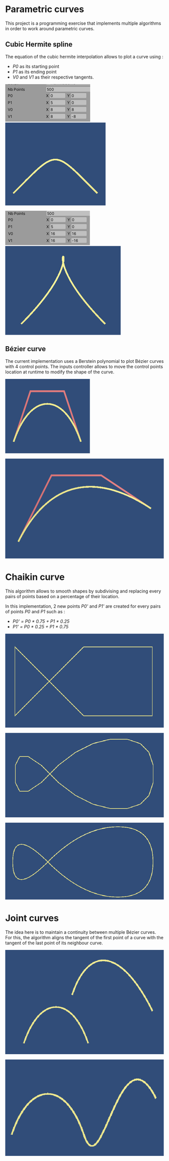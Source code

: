 # Parametric curves

This project is a programming exercise that implements multiple algorithms in order to work around parametric curves.

## Cubic Hermite spline

The equation of the cubic hermite interpolation allows to plot a curve using :
* *P0* as its starting point
* *P1* as its ending point 
* *V0* and *V1* as their respective tangents.

![hermite values 1](https://github.com/vclimpont/parametric-curves/blob/main/Images/hermite1_values.PNG)
![hermite render 1](https://github.com/vclimpont/parametric-curves/blob/main/Images/hermite1_render.PNG)

![hermite values 2](https://github.com/vclimpont/parametric-curves/blob/main/Images/hermite2_values.PNG)
![hermite render 2](https://github.com/vclimpont/parametric-curves/blob/main/Images/hermite2_render.PNG)
 
## Bézier curve

The current implementation uses a Berstein polynomial to plot Bézier curves with 4 control points.
The inputs controller allows to move the control points location at runtime to modify the shape of the curve.

![bézier 1](https://github.com/vclimpont/parametric-curves/blob/main/Images/bezier1.PNG)

![bézier 2](https://github.com/vclimpont/parametric-curves/blob/main/Images/bezier2.PNG)

# Chaikin curve

This algorithm allows to smooth shapes by subdivising and replacing every pairs of points based on a percentage of their location.

In this implementation, 2 new points *P0'* and *P1'* are created for every pairs of points *P0* and *P1* such as :
* *P0' = P0 * 0.75 + P1 * 0.25*
* *P1' = P0 * 0.25 + P1 * 0.75*

![chaikin 1](https://github.com/vclimpont/parametric-curves/blob/main/Images/chaikin1.PNG)

![chaikin 2](https://github.com/vclimpont/parametric-curves/blob/main/Images/chaikin2.PNG)

![chaikin 3](https://github.com/vclimpont/parametric-curves/blob/main/Images/chaikin3.PNG)

# Joint curves

The idea here is to maintain a continuity between multiple Bézier curves.
For this, the algorithm aligns the tangent of the first point of a curve with the tangent of the last point of its neighbour curve.

![Joint curve 1](https://github.com/vclimpont/parametric-curves/blob/main/Images/jointcurve1.PNG)

![Joint curve 2](https://github.com/vclimpont/parametric-curves/blob/main/Images/jointcurve2.PNG)



